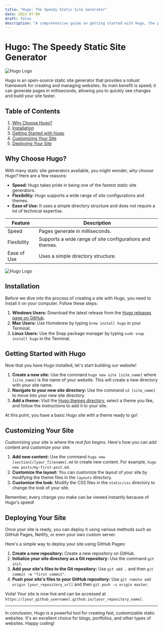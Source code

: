 ```yaml
---
title: "Hugo: The Speedy Static Site Generator"
date: 2023-07-09
draft: false
description: "A comprehensive guide on getting started with Hugo, the powerful and fast static site generator."
---
```


# Hugo: The Speedy Static Site Generator

![Hugo Logo](https://raw.githubusercontent.com/gohugoio/hugo/master/docs/static/img/hugo-logo.png)

Hugo is an open-source static site generator that provides a robust framework for creating and managing websites. Its main benefit is speed; it can generate pages in milliseconds, allowing you to quickly see changes and build your site faster. 

## Table of Contents
1. [Why Choose Hugo?](#why-choose-hugo)
2. [Installation](#installation)
3. [Getting Started with Hugo](#getting-started)
4. [Customizing Your Site](#customizing-your-site)
5. [Deploying Your Site](#deploying-your-site)

## Why Choose Hugo?

With many static site generators available, you might wonder, *why choose Hugo?* Here are a few reasons:

- **Speed:** Hugo takes pride in being one of the fastest static site generators.
- **Flexibility:** Hugo supports a wide range of site configurations and themes.
- **Ease of Use:** It uses a simple directory structure and does not require a lot of technical expertise.

| Feature | Description |
|---------|-------------|
| Speed | Pages generate in milliseconds. |
| Flexibility | Supports a wide range of site configurations and themes. |
| Ease of Use | Uses a simple directory structure. |

![Hugo Logo](https://raw.githubusercontent.com/gohugoio/hugo/master/docs/static/img/hugo-logo.png)

## Installation

Before we dive into the process of creating a site with Hugo, you need to install it on your computer. Follow these steps:

1. **Windows Users:** Download the latest release from the [Hugo releases page on GitHub](https://github.com/gohugoio/hugo/releases).
2. **Mac Users:** Use Homebrew by typing `brew install hugo` in your Terminal.
3. **Linux Users:** Use the Snap package manager by typing `sudo snap install hugo` in the Terminal.

## Getting Started with Hugo

Now that you have Hugo installed, let's start building our website!

1. **Create a new site:** Use the command `hugo new site [site_name]` where `[site_name]` is the name of your website. This will create a new directory with your site name.
2. **Navigate to your new site directory:** Use the command `cd [site_name]` to move into your new site directory.
3. **Add a theme:** Visit the [Hugo themes directory](https://themes.gohugo.io/), select a theme you like, and follow the instructions to add it to your site.

At this point, you have a basic Hugo site with a theme ready to go!

## Customizing Your Site

Customizing your site is where the *real fun* begins. Here's how you can add content and customize your site:

1. **Add new content:** Use the command `hugo new [section]/[your_filename].md` to create new content. For example, `hugo new posts/my-first-post.md`.
2. **Customize the layout:** You can customize the layout of your site by modifying the theme files in the `layouts` directory.
3. **Customize the look:** Modify the CSS files in the `static/css` directory to change the look of your site.

Remember, every change you make can be viewed instantly because of Hugo's speed!

## Deploying Your Site

Once your site is ready, you can deploy it using various methods such as GitHub Pages, Netlify, or even your own custom server. 

Here's a simple way to deploy your site using GitHub Pages:

1. **Create a new repository:** Create a new repository on GitHub.
2. **Initialize your site directory as a Git repository:** Use the command `git init`.
3. **Add your site's files to the Git repository:** Use `git add .` and then `git commit -m "first commit"`.
4. **Push your site's files to your GitHub repository:** Use `git remote add origin [your_repository_url]` and then `git push -u origin master`.

Voila! Your site is now live and can be accessed at `https://[your_github_username].github.io/[your_repository_name]`.

---

In conclusion, Hugo is a powerful tool for creating fast, customizable static websites. It's an excellent choice for blogs, portfolios, and other types of websites. Happy coding!

